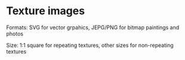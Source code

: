 # Texture images

Formats: SVG for vector grpahics, JEPG/PNG for bitmap paintings and photos

Size: 1:1 square for repeating textures, other sizes for non-repeating textures
